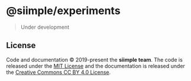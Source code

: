 # @siimple/experiments

> Under development



## License 

Code and documentation &copy; 2019-present the **siimple team**. 
The code is released under the [MIT License](../../LICENSE) and the documentation is released under the [Creative Commons CC BY 4.0 License](https://creativecommons.org/licenses/by/4.0/).


